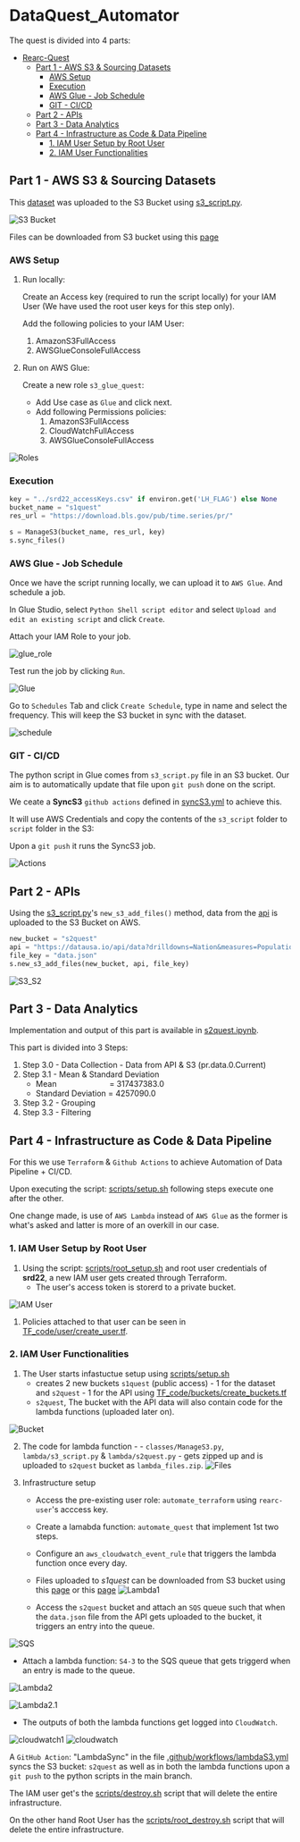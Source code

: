 # DataQuest_Automator

The quest is divided into 4 parts:

- [Rearc-Quest](#rearc-quest)
  - [Part 1 - AWS S3 \& Sourcing Datasets](#part-1---aws-s3--sourcing-datasets)
    - [AWS Setup](#aws-setup)
    - [Execution](#execution)
    - [AWS Glue - Job Schedule](#aws-glue---job-schedule)
    - [GIT - CI/CD](#git---cicd)
  - [Part 2 - APIs](#part-2---apis)
  - [Part 3 - Data Analytics](#part-3---data-analytics)
  - [Part 4 - Infrastructure as Code \& Data Pipeline](#part-4---infrastructure-as-code--data-pipeline)
    - [1. IAM User Setup by Root User](#1-iam-user-setup-by-root-user)
    - [2. IAM User Functionalities](#2-iam-user-functionalities)

## Part 1 - AWS S3 & Sourcing Datasets

This [dataset](https://download.bls.gov/pub/time.series/pr/) was uploaded to the S3 Bucket using [s3_script.py](https://github.com/shaswat-dharaiya/Rearc-Quest/blob/main/s3_script/s3_script.py).

![S3 Bucket](./imgs/s3_contents.png "S3 Bucket")

Files can be downloaded from S3 bucket using this [page](https://s1quest.s3.amazonaws.com/index.html)

### AWS Setup

1. Run locally:

   <!-- To ease up the process, directly a root user has been created  -->

   Create an Access key (required to run the script locally) for your IAM User (We have used the root user keys for this step only).

   Add the following policies to your IAM User:
    1. AmazonS3FullAccess
    2. AWSGlueConsoleFullAccess

2. Run on AWS Glue:

    Create a new role `s3_glue_quest`:
    * Add Use case as `Glue` and click next.
    * Add following Permissions policies:
        1. AmazonS3FullAccess
        2. CloudWatchFullAccess
        3. AWSGlueConsoleFullAccess

![Roles](./imgs/roles.png "Roles")

### Execution

```python
key = "../srd22_accessKeys.csv" if environ.get('LH_FLAG') else None
bucket_name = "s1quest"
res_url = "https://download.bls.gov/pub/time.series/pr/"

s = ManageS3(bucket_name, res_url, key)
s.sync_files()
```

### AWS Glue - Job Schedule
Once we have the script running locally, we can upload it to `AWS Glue`. And schedule a job.

In Glue Studio, select `Python Shell script editor` and select `Upload and edit an existing script` and click `Create`.

Attach your IAM Role to your job.

![glue_role](./imgs/glue_role.png "AWS Glue Role")

Test run the job by clicking `Run`.

![Glue](./imgs/glue.png "AWS Glue")

Go to `Schedules` Tab and click `Create Schedule`, type in name and select the frequency. This will keep the S3 bucket in sync with the dataset.

![schedule](./imgs/schedule.png "Job Schedule")

### GIT - CI/CD

The python script in Glue comes from `s3_script.py` file in an S3 bucket. Our aim is to automatically update that file upon `git push` done on the script.

We ceate a **SyncS3** `github actions` defined in [syncS3.yml](https://github.com/shaswat-dharaiya/Rearc-Quest/blob/main/.github/workflows/syncS3.yml) to achieve this.

It will use AWS Credentials and copy the contents of the `s3_script` folder to `script` folder in the S3:

Upon a `git push` it runs the SyncS3 job.

![Actions](./imgs/actions.png "Actions")

## Part 2 - APIs

Using the [s3_script.py](https://github.com/shaswat-dharaiya/Rearc-Quest/blob/main/s3_script/s3_script.py)'s `new_s3_add_files()` method, data from the [api](https://datausa.io/api/data?drilldowns=Nation&measures=Population) is uploaded to the S3 Bucket on AWS.

```python
new_bucket = "s2quest"
api = "https://datausa.io/api/data?drilldowns=Nation&measures=Population"
file_key = "data.json"
s.new_s3_add_files(new_bucket, api, file_key)
```



![S3_S2](./imgs/s3_s2.png "S3 Bucket")

## Part 3 - Data Analytics
Implementation and output of this part is available in [s2quest.ipynb](https://github.com/shaswat-dharaiya/Rearc-Quest/blob/main/s2quest.ipynb).

This part is divided into 3 Steps:
1. Step 3.0 - Data Collection - Data from API & S3 (pr.data.0.Current)
2. Step 3.1 - Mean & Standard Deviation
   * Mean&nbsp;&nbsp;&nbsp;&nbsp;&nbsp;&nbsp;&nbsp;&nbsp;&nbsp;&nbsp;&nbsp;&nbsp;&nbsp;&nbsp;&nbsp;&nbsp;&nbsp;&nbsp;&nbsp;&nbsp;&nbsp;&nbsp;&nbsp; = 317437383.0
   * Standard Deviation = 4257090.0
3. Step 3.2 - Grouping
4. Step 3.3 - Filtering

## Part 4 - Infrastructure as Code & Data Pipeline

For this we use `Terraform` & `Github Actions` to achieve Automation of Data Pipeline + CI/CD.

Upon executing the script: [scripts/setup.sh](https://github.com/shaswat-dharaiya/Rearc-Quest/blob/main/scripts/setup.sh) following steps execute one after the other.

One change made, is use of `AWS Lambda` instead of `AWS Glue` as the former is what's asked and latter is more of an overkill in our case.

### 1. IAM User Setup by Root User
1. Using the script: [scripts/root_setup.sh](https://github.com/shaswat-dharaiya/Rearc-Quest/blob/main/scripts/root_setup.sh) and root user credentials of **srd22**, a new IAM user gets created through Terraform.
   * The user's access token is storerd to a private bucket.

![IAM User](./imgs/users.png "IAM User")

1. Policies attached to that user can be seen in [TF_code/user/create_user.tf](https://github.com/shaswat-dharaiya/Rearc-Quest/blob/main/pipeline/TF_code/user/create_user.tf).
<!-- create_infra.tf -->
### 2. IAM User Functionalities
1. The User starts infastuctue setup using [scripts/setup.sh](https://github.com/shaswat-dharaiya/Rearc-Quest/blob/main/scripts/setup.sh)
   * creates 2 new buckets `s1quest` (public access) - 1 for the dataset and `s2quest` - 1 for the API using [TF_code/buckets/create_buckets.tf](https://github.com/shaswat-dharaiya/Rearc-Quest/blob/main/pipeline/TF_code/buckets/create_buckets.tf)
   * `s2quest`, The bucket with the API data will also contain code for the lambda functions (uploaded later on).

![Bucket](./imgs/buckets.png "Bucket")

2. The code for lambda function - - `classes/ManageS3.py`, `lambda/s3_script.py` & `lambda/s2quest.py` - gets zipped up and is uploaded to `s2quest` bucket as `lambda_files.zip`.
![Files](./imgs/files.png "Files")

3. Infrastructure setup
   * Access the pre-existing user role: `automate_terraform` using `rearc-user`'s acccess key.
   * Create a lamabda function: `automate_quest` that implement 1st two steps.
   * Configure an `aws_cloudwatch_event_rule` that triggers the lambda function once every day.
   * Files uploaded to *s1quest* can be downloaded from S3 bucket using this [page](https://s1quest.s3.amazonaws.com/index.html) or this [page](https://github.com/shaswat-dharaiya/Rearc-Quest/blob/main/scripts/index.html)
![Lambda1](./imgs/lambda1.png "Lambda1")

   * Access the `s2quest` bucket and attach an `SQS` queue such that when the `data.json` file from the API gets uploaded to the bucket, it triggers an entry into the queue.

![SQS](./imgs/sqs.png "SQS")

   * Attach a lambda function: `S4-3` to the SQS queue that gets triggerd when an entry is made to the queue.

![Lambda2](./imgs/lambda2.png "Lambda2")

![Lambda2.1](./imgs/lambda2.1.png "Lambda2.1")

   * The outputs of both the lambda functions get logged into `CloudWatch`.

![cloudwatch1](./imgs/cloudwatch1.png "cloudwatch1")
![cloudwatch](./imgs/cloudwatch.png "cloudwatch")

A `GitHub Action`: "LambdaSync" in the file [.github/workflows/lambdaS3.yml](https://github.com/shaswat-dharaiya/Rearc-Quest/blob/main/.github/workflows/lambdaS3.yml) syncs the S3 bucket: `s2quest` as well as in both the lambda functions upon a `git push` to the python scripts in the main branch.

The IAM user get's the [scripts/destroy.sh](https://github.com/shaswat-dharaiya/Rearc-Quest/blob/main/scripts/destroy.sh) script that will delete the entire infrastructure.


On the other hand Root User has the [scripts/root_destroy.sh](https://github.com/shaswat-dharaiya/Rearc-Quest/blob/main/scripts/root_destroy.sh) script that will delete the entire infrastructure.
